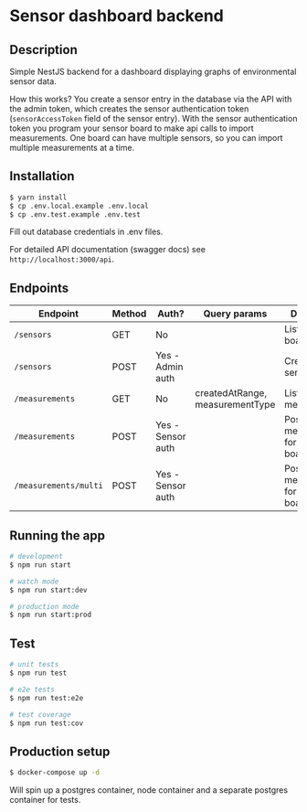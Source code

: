# Sensor dashboard backend

## Description

Simple NestJS backend for a dashboard displaying graphs of environmental sensor data.

How this works? You create a sensor entry in the database via the API with the admin token, which creates the sensor authentication token (`sensorAccessToken` field of the sensor entry). With the sensor authentication token you program your sensor board to make api calls to import measurements. One board can have multiple sensors, so you can import multiple measurements at a time.

## Installation

```bash
$ yarn install
$ cp .env.local.example .env.local
$ cp .env.test.example .env.test
```
Fill out database credentials in .env files.

For detailed API documentation (swagger docs) see `http://localhost:3000/api`.

## Endpoints

 Endpoint              | Method | Auth?             | Query params                    | Description
 --------------------- | ------ | ----------------- | ------------------------------- | ------------------------------------------------
 `/sensors`            | GET    | No                |                                 | List all sensor boards
 `/sensors`            | POST   | Yes - Admin auth  |                                 | Create a sensor entry
 `/measurements`       | GET    | No                | createdAtRange, measurementType | List all measurements
 `/measurements`       | POST   | Yes - Sensor auth |                                 | Post one measurement for a sensor board
 `/measurements/multi` | POST   | Yes - Sensor auth |                                 | Post multiple measurements for a sensor board

## Running the app

```bash
# development
$ npm run start

# watch mode
$ npm run start:dev

# production mode
$ npm run start:prod
```

## Test

```bash
# unit tests
$ npm run test

# e2e tests
$ npm run test:e2e

# test coverage
$ npm run test:cov
```

## Production setup
 
 ```bash
 $ docker-compose up -d
```

Will spin up a postgres container, node container and a separate postgres container for tests.
 
